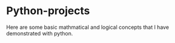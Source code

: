 # Python-projects
Here are some basic mathmatical and logical concepts that I have demonstrated with python.
